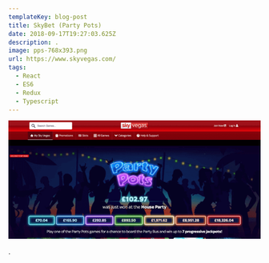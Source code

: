 ```yaml
---
templateKey: blog-post
title: SkyBet (Party Pots)
date: 2018-09-17T19:27:03.625Z
description: .
image: pps-768x393.png
url: https://www.skyvegas.com/
tags:
  - React
  - ES6
  - Redux
  - Typescript
---
```


![](pps-768x393.png)

.
